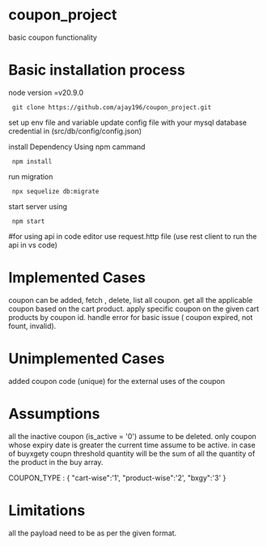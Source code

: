 # coupon_project
basic coupon functionality

# Basic installation process
 
 node version =v20.9.0
```
 git clone https://github.com/ajay196/coupon_project.git
```
 set up env file and variable
 update config file with your mysql database credential in (src/db/config/config.json)

install Dependency Using npm cammand

```
 npm install
```

run migration
```
 npx sequelize db:migrate
```

start server using
```
 npm start

```

#for using api in code editor use request.http file (use rest client to run the api in vs code)


# Implemented Cases

 coupon can be added, fetch , delete, list all coupon.
 get all the applicable coupon based on the cart product.
 apply specific coupon on the given cart products by coupon id.
 handle error for basic issue ( coupon expired, not fount, invalid).

# Unimplemented Cases
 added coupon code (unique) for the external uses of the coupon

# Assumptions

 all the inactive coupon (is_active = '0') assume to be deleted.
 only coupon whose expiry date is greater the current time assume to be active.
 in case of buyxgety coupn threshold quantity will be the sum of all the quantity of the product in the buy array.

 COUPON_TYPE : {
        "cart-wise":'1',
        "product-wise":'2',
        "bxgy":'3'
    }

# Limitations
 all the payload need to be as per the given format.